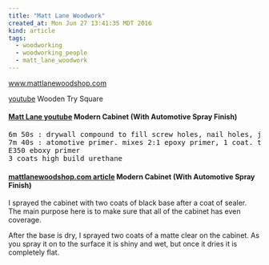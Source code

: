 ```yaml
---
title: "Matt Lane Woodwork"
created_at: Mon Jun 27 13:41:35 MDT 2016
kind: article
tags:
  - woodworking
  - woodworking_people
  - matt_lane_woodwork
---
```


<a href="http://www.mattlanewoodshop.com/" target="_blank">www.mattlanewoodshop.com</a>

<a href="https://www.youtube.com/watch?v=yJi3WmkMqnY" target="_blank">youtube</a>
Wooden Try Square

<h4>
  <a href="https://www.youtube.com/watch?v=7ckWs-i0v9U" target="_blank">Matt Lane youtube</a>
  Modern Cabinet (With Automotive Spray Finish)
</h4>

<pre>
6m 50s : drywall compound to fill screw holes, nail holes, joints
7m 40s : atomotive primer. mixes 2:1 epoxy primer, 1 coat. then 
E350 eboxy primer
3 coats high build urethane
</pre>

<h4>
  <a href="http://www.mattlanewoodshop.com/2016/08/modern-cabinet-with-automotive-paint/" target="_blank">mattlanewoodshop.com article</a>
  Modern Cabinet (With Automotive Spray Finish)
</h4>

I sprayed the cabinet with two coats of black base after a coat of
sealer. The main purpose here is to make sure that all of the cabinet
has even coverage.

After the base is dry, I sprayed two coats of a matte clear on the
cabinet. As you spray it on to the surface it is shiny and wet, but once
it dries it is completely flat.

<!--
html boilerplate
<a href="" target="_blank"></a>
<img src="" width="400px">
<ul>
  <li></li>
</ul>
<pre>
</pre>
<pre><code>
</code></pre>
-->
